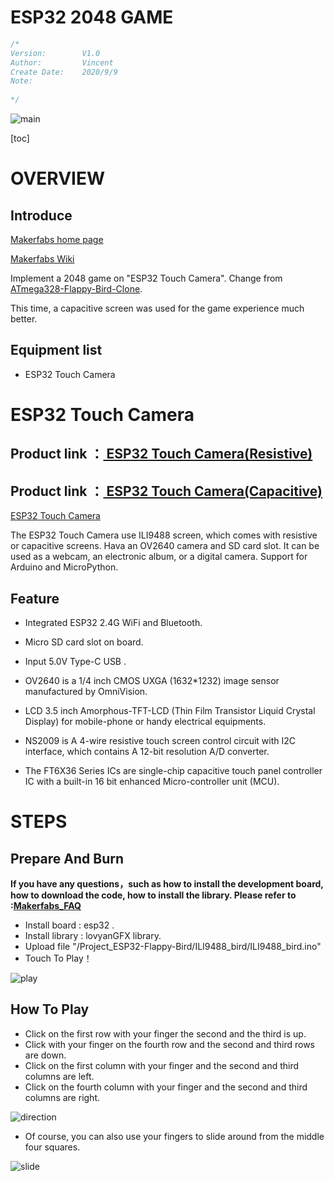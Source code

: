 # ESP32 2048 GAME

```c++
/*
Version:		V1.0
Author:			Vincent
Create Date:	2020/9/9
Note:
	
*/
```


![main](md_pic/main.gif)


[toc]

# OVERVIEW

## Introduce

[Makerfabs home page](https://www.makerfabs.com/)

[Makerfabs Wiki](https://makerfabs.com/wiki/index.php?title=Main_Page)

Implement a 2048 game on "ESP32 Touch Camera". Change from [ATmega328-Flappy-Bird-Clone](https://github.com/mrt-prodz/ATmega328-Flappy-Bird-Clone).

This time, a capacitive screen was used for the game experience much better.

## Equipment list

- ESP32 Touch Camera



# ESP32 Touch Camera

## Product link ：[ ESP32 Touch Camera(Resistive)](https://www.makerfabs.com/esp32-3.5-inch-tft-touch-resistive-with-camera.html) 

## Product link ：[ ESP32 Touch Camera(Capacitive)](https://www.makerfabs.com/esp32-3.5-inch-tft-touch-capacitive-with-camera.html) 

[ESP32 Touch Camera](https://www.youtube.com/watch?v=zWUy4gcwMs4&feature=youtu.be)

The ESP32 Touch Camera use ILI9488 screen, which comes with resistive or capacitive screens. Hava an OV2640 camera and SD card slot. It can be used as a webcam, an electronic album, or a digital camera. Support for Arduino and MicroPython. 

## Feature

- Integrated ESP32 2.4G WiFi and Bluetooth.
- Micro SD card slot on board.
- Input 5.0V Type-C USB .
- OV2640 is a 1/4 inch CMOS UXGA (1632*1232) image sensor manufactured by OmniVision.
- LCD 3.5 inch Amorphous-TFT-LCD (Thin Film Transistor Liquid Crystal Display) for mobile-phone or handy electrical equipments.
- NS2009 is A 4-wire resistive touch screen control circuit with I2C interface, which contains A 12-bit resolution A/D converter.

- The FT6X36 Series ICs are single-chip capacitive touch panel controller IC with a built-in 16 bit enhanced Micro-controller unit (MCU).

# STEPS

## Prepare And Burn

**If you have any questions，such as how to install the development board, how to download the code, how to install the library. Please refer to :[Makerfabs_FAQ](https://github.com/Makerfabs/Makerfabs_FAQ)**

- Install board : esp32 .
- Install library : lovyanGFX library. 
- Upload file "/Project_ESP32-Flappy-Bird/ILI9488_bird/ILI9488_bird.ino"
- Touch To Play！

![play](md_pic/play.jpg)



## How To Play

- Click on the first row with your finger the second and the third  is up.
- Click with your finger on the fourth row and the second and third rows are down.
- Click on the first column with your finger and the second and third columns are left.
- Click on the fourth column with your finger and the second and third columns are right.

![direction](md_pic/direction.jpg)



- Of course, you can also use your fingers to slide around from the middle four squares.

![slide](md_pic/slide.jpg)